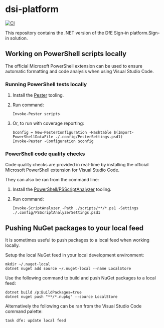 # dsi-platform

[![CI](https://github.com/DFE-Digital/dsi-platform/actions/workflows/ci.yml/badge.svg?event=merge_group)](https://github.com/DFE-Digital/dsi-platform/actions/workflows/ci.yml)

This repository contains the .NET version of the DfE Sign-in platform.Sign-in solution.

## Working on PowerShell scripts locally

The official Microsoft PowerShell extension can be used to ensure automatic formatting and code analysis when using Visual Studio Code.

### Running PowerShell tests locally

1. Install the [Pester](https://pester.dev/) tooling.

2. Run command:

   ```pwsh
   Invoke-Pester scripts
   ```

3. Or, to run with coverage reporting:

   ```pwsh
   $config = New-PesterConfiguration -Hashtable $(Import-PowerShellDataFile ./.config/PesterSettings.psd1)
   Invoke-Pester -Configuration $config
   ```

### PowerShell code quality checks

Code quality checks are provided in real-time by installing the official Microsoft PowerShell extension for Visual Studio Code.

They can also be ran from the command line:

1. Install the [PowerShell/PSScriptAnalyzer](https://github.com/PowerShell/PSScriptAnalyzer) tooling.

2. Run command:

   ```pwsh
   Invoke-ScriptAnalyzer -Path ./scripts/**/*.ps1 -Settings ./.config/PSScriptAnalyzerSettings.psd1
   ```

## Pushing NuGet packages to your local feed

It is sometimes useful to push packages to a local feed when working locally.

Setup the local NuGet feed in your local development environment:

```pwsh
mkdir ~/.nuget-local
dotnet nuget add source ~/.nuget-local --name LocalStore
```

Use the following command to build and push NuGet packages to a local feed:

```pwsh
dotnet build /p:BuildPackages=true
dotnet nuget push "**/*.nupkg" --source LocalStore
```

Alternatively the following can be ran from the Visual Studio Code command palette:

```
task dfe: update local feed
```
